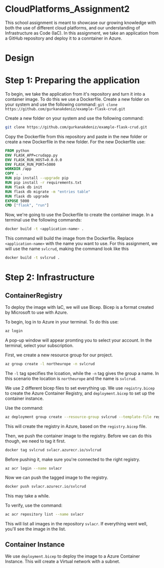 # CloudPlatforms_Assignment2
This school assignment is meant to showcase our growing knowledge with both the use of different cloud platforms, and our understanding of Infrastructure as Code (IaC). In this assignment, we take an application from a GitHub repository and deploy it to a conntainer in Azure.

# Design

# Step 1: Preparing the application
To begin, we take the application from it's repository and turn it into a container image. To do this we use a Dockerfile.
Create a new folder on your system and use the following command:
`git clone https://github.com/gurkanakdeniz/example-flask-crud.git`

Create a new folder on your system and use the following command:
```bash
git clone https://github.com/gurkanakdeniz/example-flask-crud.git
```
Copy the Dockerfile from this repository and paste in the new folder or create a new Dockerfile in the new folder. For the new Dockerfile use:

```Dockerfile
FROM python
ENV FLASK_APP=crudapp.py
ENV FLASK_RUN_HOST=0.0.0.0
ENV FLASK_RUN_PORT=5000
WORKDIR /app
COPY . .
RUN pip install --upgrade pip
RUN pip install -r requirements.txt
RUN flask db init
RUN flask db migrate -m "entries table"
RUN flask db upgrade
EXPOSE 5000
CMD ["flask", "run"]
```
Now, we're going to use the Dockerfile to create the container image.
In a terminal use the following commands:
```bash
docker build -t <application-name> .
```
This command will build the image from the Dockerfile. Replace `<application-name>` with the name you want to use. For this assignment, we will use the name `svlcrud`, making the command look like this
```bash
docker build -t svlcrud .
```

# Step 2: Infrastructure
## ContainerRegistry
To deploy the image with IaC, we will use Bicep. Bicep is a format created by Microsoft to use with Azure.

To begin, log in to Azure in your terminal. To do this use: 
```bash
az login
```
A pop-up window will appear promting you to select your account.
In the terminal, select your subscription.

First, we create a new resource group for our project.
```bash
az group create -l northeurope -n svlcrud
```
The `-l` tag specifies the lcoation, while the `-n` tag gives the group a name. In this scenario the location is `northeurope` and the name is `svlcrud`.

We use 2 different bicep files to set everything up. We use `registry.bicep` to create the Azure Container Registry, and `deployment.bicep` to set up the container instance.

Use the command:
```bash
az deployment group create --resource-group svlcrud --template-file registry.bicep
```
This will create the registry in Azure, based on the `registry.bicep` file.

Then, we push the container image to the registry. Before we can do this though, we need to tag it first.
```bash
docker tag svlcrud svlacr.azurecr.io/svlcrud 
```
Before pushing it, make sure you're connected to the right registry.
```bash
az acr login --name svlacr
```

Now we can push the tagged image to the registry.
```bash
docker push svlacr.azurecr.io/svlcrud   
```
This may take a while.

To verify, use the command:
```bash
ac acr repository list --name svlacr
```
This will list all images in the repository `svlacr`.
If everything went well, you'll see the image in the list.

## Container Instance
We use `deployment.bicep` to deploy the image to a Azure Container Instance.
This will create a Virtual network with a subnet.